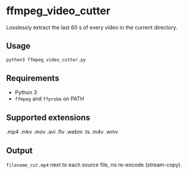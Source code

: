 # ffmpeg_video_cutter

Losslessly extract the last 60 s of every video in the current directory.

## Usage
```bash
python3 ffmpeg_video_cutter.py
```

## Requirements
- Python 3
- `ffmpeg` and `ffprobe` on PATH

## Supported extensions
.mp4 .mkv .mov .avi .flv .webm .ts .m4v .wmv

## Output
`filename_cut.mp4` next to each source file, no re-encode (stream-copy).
